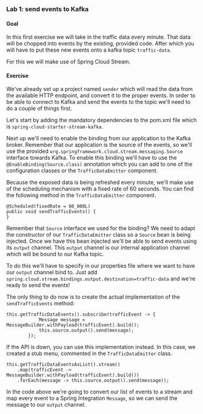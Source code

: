 ### Lab 1: send events to Kafka
#### Goal

In this first exercise we will take in the traffic data every minute.
That data will be chopped into events by the existing, provided code.
After which you will have to put these new events onto a kafka topic `traffic-data`.

For this we will make use of Spring Cloud Stream.

#### Exercise

We've already set up a project named `sender` which will read the data from the available HTTP endpoint, and convert it to the proper events.
In order to be able to connect to Kafka and send the events to the topic we'll need to do a couple of things first.

Let's start by adding the mandatory dependencies to the pom.xml file which is `spring-cloud-starter-stream-kafka`.

Next up we'll need to enable the binding from our application to the Kafka broker.
Remember that our application is the source of the events, so we'll use the provided `org.springframework.cloud.stream.messaging.Source` interface towards Kafka.
To enable this binding we'll have to use the `@EnableBinding(Source.class)` annotation which you can add to one of the configuration classes or the `TrafficDataEmitter` component.

Because the exposed data is being refreshed every minute, we'll make use of the scheduling mechanism with a fixed rate of 60 seconds.
You can find the following method in the `TrafficDataEmitter` component.
```
@Scheduled(fixedRate = 60_000L)
public void sendTrafficEvents() {
}
```

Remember that `Source` interface we used for the binding?
We need to adapt the constructor of our `TrafficDataEmitter` class so a `Source` bean is being injected.
Once we have this bean injected we'll be able to send events using its `output` channel.
This `output` channel is our internal application channel which will be bound to our Kafka topic.

To do this we'll have to specify in our properties file where we want to have our `output` channel bind to.
Just add `spring.cloud.stream.bindings.output.destination=traffic-data` and we're ready to send the events!

The only thing to do now is to create the actual implementation of the `sendTrafficEvents` method:
```
this.getTrafficDataEvents().subscribe(trafficEvent -> {
			Message message = MessageBuilder.withPayload(trafficEvent).build();
			this.source.output().send(message);
		});
```

If the API is down, you can use this implementation instead. In this case, we created a stub menu, commented in the `TrafficDataEmitter` class.

``` 
this.getTrafficDataEventsAsList().stream()
    .map(trafficEvent -> MessageBuilder.withPayload(trafficEvent).build())
	.forEach(message -> this.source.output().send(message));
```
In the code above we're going to convert our list of events to a stream and map every event to a Spring Integration `Message`, so we can send the message to our `output` channel.

